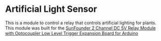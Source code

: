 # Artificial Light Sensor

This is a module to control a relay that controls artificial lighting for plants. This module was built for the [SunFounder 2 Channel DC 5V Relay Module with Optocoupler Low Level Trigger Expansion Board for Arduino](https://www.amazon.com/gp/product/B00E0NTPP4/ref=ppx_yo_dt_b_search_asin_title?ie=UTF8&psc=1)